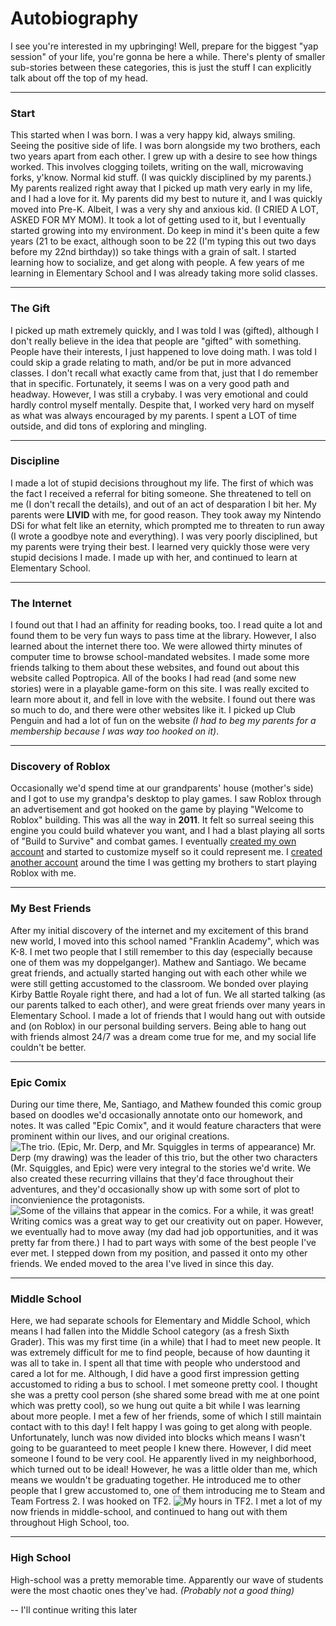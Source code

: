 # Autobiography
I see you're interested in my upbringing! Well, prepare for the biggest "yap session" of your life, you're gonna be here a while.
There's plenty of smaller sub-stories between these categories, this is just the stuff I can explicitly talk about off the top of my head.

----
### Start
This started when I was born. I was a very happy kid, always smiling. Seeing the positive side of life. I was born alongside my two brothers, each two years apart from each other. I grew up with a desire to see how things worked. This involves clogging toilets, writing on the wall, microwaving forks, y'know. Normal kid stuff. (I was quickly disciplined by my parents.) My parents realized right away that I picked up math very early in my life, and I had a love for it. My parents did my best to nuture it, and I was quickly moved into Pre-K. Albeit, I was a very shy and anxious kid. (I CRIED A LOT, ASKED FOR MY MOM). It took a lot of getting used to it, but I eventually started growing into my environment. Do keep in mind it's been quite a few years (21 to be exact, although soon to be 22 (I'm typing this out two days before my 22nd birthday)) so take things with a grain of salt. I started learning how to socialize, and get along with people. A few years of me learning in Elementary School and I was already taking more solid classes.

----
### The Gift
I picked up math extremely quickly, and I was told I was (gifted), although I don't really believe in the idea that people are "gifted" with something. People have their interests, I just happened to love doing math. I was told I could skip a grade relating to math, and/or be put in more advanced classes. I don't recall what exactly came from that, just that I do remember that in specific. Fortunately, it seems I was on a very good path and headway. However, I was still a crybaby. I was very emotional and could hardly control myself mentally. Despite that, I worked very hard on myself as what was always encouraged by my parents. I spent a LOT of time outside, and did tons of exploring and mingling.

----
### Discipline
I made a lot of stupid decisions throughout my life. The first of which was the fact I received a referral for biting someone. She threatened to tell on me (I don't recall the details), and out of an act of desparation I bit her. My parents were <b>LIVID</b> with me, for good reason. They took away my Nintendo DSi for what felt like an eternity, which prompted me to threaten to run away (I wrote a goodbye note and everything). I was very poorly disciplined, but my parents were trying their best. I learned very quickly those were very stupid decisions I made. I made up with her, and continued to learn at Elementary School.

----
### The Internet
I found out that I had an affinity for reading books, too. I read quite a lot and found them to be very fun ways to pass time at the library. However, I also learned about the internet there too. We were allowed thirty minutes of computer time to browse school-mandated websites. I made some more friends talking to them about these websites, and found out about this website called Poptropica. All of the books I had read (and some new stories) were in a playable game-form on this site. I was really excited to learn more about it, and fell in love with the website. I found out there was so much to do, and there were other websites like it. I picked up Club Penguin and had a lot of fun on the website <i>(I had to beg my parents for a membership because I was way too hooked on it)</i>.

----
### Discovery of Roblox
Occasionally we'd spend time at our grandparents' house (mother's side) and I got to use my grandpa's desktop to play games. I saw Roblox through an advertisement and got hooked on the game by playing "Welcome to Roblox" building. This was all the way in <b>2011</b>. It felt so surreal seeing this engine you could build whatever you want, and I had a blast playing all sorts of "Build to Survive" and combat games. I eventually [created my own account](https://www.roblox.com/users/19037977/profile) and started to customize myself so it could represent me. I [created another account](https://www.roblox.com/users/20190887/profile) around the time I was getting my brothers to start playing Roblox with me.

----
### My Best Friends
After my initial discovery of the internet and my excitement of this brand new world, I moved into this school named "Franklin Academy", which was K-8. I met two people that I still remember to this day (especially because one of them was my doppelganger). Mathew and Santiago. We became great friends, and actually started hanging out with each other while we were still getting accustomed to the classroom. We bonded over playing Kirby Battle Royale right there, and had a lot of fun. We all started talking (as our parents talked to each other), and were great friends over many years in Elementary School. I made a lot of friends that I would hang out with outside and (on Roblox) in our personal building servers. Being able to hang out with friends almost 24/7 was a dream come true for me, and my social life couldn't be better.

----
### Epic Comix
During our time there, Me, Santiago, and Mathew founded this comic group based on doodles we'd occasionally annotate onto our homework, and notes. It was called "Epic Comix", and it would feature characters that were prominent within our lives, and our original creations. ![The trio. (Epic, Mr. Derp, and Mr. Squiggles in terms of appearance)](Images/characters.jpg) Mr. Derp (my drawing) was the leader of this trio, but the other two characters (Mr. Squiggles, and Epic) were very integral to the stories we'd write. We also created these recurring villains that they'd face throughout their adventures, and they'd occasionally show up with some sort of plot to inconvienience the protagonists. ![Some of the villains that appear in the comics.](Images/villains.jpg) For a while, it was great! Writing comics was a great way to get our creativity out on paper. However, we eventually had to move away (my dad had job opportunities, and it was pretty far from there.) I had to part ways with some of the best people I've ever met. I stepped down from my position, and passed it onto my other friends. We ended moved to the area I've lived in since this day.

----
### Middle School
Here, we had separate schools for Elementary and Middle School, which means I had fallen into the Middle School category (as a fresh Sixth Grader). This was my first time (in a while) that I had to meet new people. It was extremely difficult for me to find people, because of how daunting it was all to take in. I spent all that time with people who understood and cared a lot for me. Although, I did have a good first impression getting accustomed to riding a bus to school. I met someone pretty cool. I thought she was a pretty cool person (she shared some bread with me at one point which was pretty cool), so we hung out quite a bit while I was learning about more people. I met a few of her friends, some of which I still maintain contact with to this day! I felt happy I was going to get along with people. Unfortunately, lunch was now divided into blocks which means I wasn't going to be guaranteed to meet people I knew there. However, I did meet someone I found to be very cool. He apparently lived in my neighborhood, which turned out to be ideal! However, he was a little older than me, which means we wouldn't be graduating together. He introduced me to other people that I grew accustomed to, one of them introducing me to Steam and Team Fortress 2. I was hooked on TF2. ![My hours in TF2.](Images/tf2hours.jpg) I met a lot of my now friends in middle-school, and continued to hang out with them throughout High School, too.

----
### High School
High-school was a pretty memorable time. Apparently our wave of students were the most chaotic ones they've had. <i>(Probably not a good thing)</i>

-- I'll continue writing this later